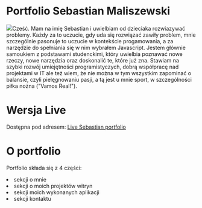 # Portfolio Sebastian Maliszewski
<img src="https://imgur.com/a/nLp6d">Cześć. Mam na imię Sebastian i uwielbiam od dzieciaka rozwiazywać problemy. Każdy za to uczucie, gdy uda się rozwiązać zawiły problem, mnie szczególnie pasonuje to uczucie w kontekście progamowania, a za narzędzie do spełniania się w nim wybrałem Javascript. 
Jestem głównie samoukiem z podstawami studenckimi, który uwielbia poznawać nowe rzeczy, nowe narzędzia oraz doskonalić te, które już zna. 
Stawiam na szybki rozwój umiejętności programistyczych, dobrą współpracę nad projektami w IT ale też wiem, że nie można w tym wszystkim zapominać o balansie, czyli pielęgnowaniu pasji, a tą jest u mnie sport, w szczególności piłka nożna ("Vamos Real!").
# Wersja Live
Dostępna pod adresem:
<a href="https://bastianmalisz.github.io/Portfolioo/index.html">Live Sebastian portfolio </a>
# O portfolio
Portfolio składa się z 4 części: 
<li>sekcji o mnie</li>
<li>sekcji o moich projektów witryn</li>
<li>sekcji moich wykonanych aplikacji</li>
<li>sekcji kontaktu</li>
